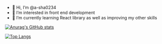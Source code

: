 



- 👋 Hi, I’m @a-sha0234
- 👀 I’m interested in front end development 
- 🌱 I’m currently learning React library as well as improving my other skills 



[![Anurag's GitHub stats](https://github-readme-stats.vercel.app/api?username=a-sha0234&hide=contribs,prs)](https://github.com/anuraghazra/github-readme-stats)

[![Top Langs](https://github-readme-stats.vercel.app/api/top-langs/?username=a-sha0234)](https://github.com/anuraghazra/github-readme-stats)
